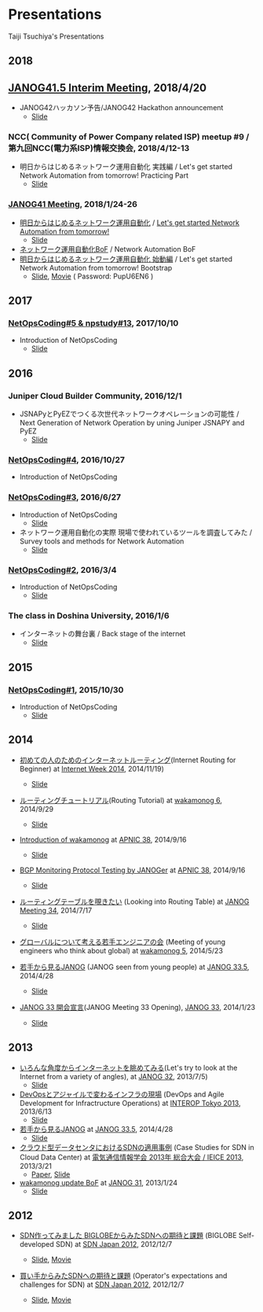 # Presentations
Taiji Tsuchiya's Presentations

## 2018

## [JANOG41.5 Interim Meeting](https://janog.connpass.com/event/82865/), 2018/4/20
- JANOG42ハッカソン予告/JANOG42 Hackathon announcement
  - [Slide](https://speakerdeck.com/taijijiji/janog42-hatukason-yu-gao)

### NCC( Community of Power Company related ISP) meetup #9 / 第九回NCC(電力系ISP)情報交換会, 2018/4/12-13
- 明日からはじめるネットワーク運用自動化 実践編 / Let's get started Network Automation from tomorrow! Practicing Part
  - [Slide](https://speakerdeck.com/taijijiji/ming-ri-karahazimerunetutowakuyun-yong-zi-dong-hua-shi-jian-bian)

### [JANOG41 Meeting](https://www.janog.gr.jp/meeting/janog41/), 2018/1/24-26
- [明日からはじめるネットワーク運用自動化](https://www.janog.gr.jp/meeting/janog41/program/auto) / [Let's get started Network Automation from tomorrow!](https://www.janog.gr.jp/meeting/janog41/en/program/auto)
  - [Slide](https://speakerdeck.com/taijijiji/lets-get-started-network-automation-from-tomorrow)
- [ネットワーク運用自動化BoF](https://www.janog.gr.jp/meeting/janog41/bof/netopscoding) / Network Automation BoF
- [明日からはじめるネットワーク運用自動化 始動編](https://www.janog.gr.jp/meeting/janog41/program/autoprep) / Let's get started Network Automation from tomorrow! Bootstrap
  - [Slide](https://www.janog.gr.jp/meeting/janog41/application/files/1715/1572/1618/janog41-autoprep-taiji-03.pdf), [Movie](https://cisco.webex.com/ciscosales-jp/lsr.php?RCID=98385bb3c72e44b1b5226aee6155e676) ( Password: PupU6EN6 )

## 2017
### [NetOpsCoding#5 & npstudy#13](https://network-programmability.connpass.com/event/67156/), 2017/10/10
- Introduction of NetOpsCoding
  - [Slide](https://www.slideshare.net/taijitsuchiya5/netopscoding5-introduction?ref=https://network-programmability.connpass.com/event/67156/presentation/)

## 2016
### Juniper Cloud Builder Community, 2016/12/1
- JSNAPyとPyEZでつくる次世代ネットワークオペレーションの可能性 / Next Generation of Network Operation by uning Juniper JSNAPY and PyEZ
  - [Slide](http://www.slideshare.net/taijitsuchiya5/jsnapypyez)
### [NetOpsCoding#4](https://atnd.org/events/82204), 2016/10/27
- Introduction of NetOpsCoding

### [NetOpsCoding#3](https://atnd.org/events/78025), 2016/6/27
- Introduction of NetOpsCoding
  - [Slide](https://www.slideshare.net/taijitsuchiya5/introduction-to-netopscoding3)
- ネットワーク運用自動化の実際 現場で使われているツールを調査してみた / Survey tools and methods for Network Automation
  - [Slide](https://www.slideshare.net/taijitsuchiya5/ss-63478739)

### [NetOpsCoding#2](https://atnd.org/events/74772), 2016/3/4
- Introduction of NetOpsCoding
  - [Slide](https://www.slideshare.net/taijitsuchiya5/introduction-to-netopscoding2)

### The class in Doshina University, 2016/1/6
- インターネットの舞台裏 / Back stage of the internet
  - [Slide](https://www.slideshare.net/taijitsuchiya5/ss-56728468)

## 2015
### [NetOpsCoding#1](https://atnd.org/events/74772), 2015/10/30
- Introduction of NetOpsCoding
  - [Slide](https://www.slideshare.net/taijitsuchiya5/introduction-to-netopscoding)

## 2014
- [初めての人のためのインターネットルーティング](https://www.nic.ad.jp/iw2014/program/t04/)(Internet Routing for Beginner) at [Internet Week 2014](https://www.nic.ad.jp/iw2014/), 2014/11/19)
  - [Slide](https://www.nic.ad.jp/ja/materials/iw/2014/proceedings/t4/t4-tsuchiya.pdf)
- [ルーティングチュートリアル](https://atnd.org/events/55466)(Routing Tutorial) at [wakamonog 6](https://atnd.org/events/55466), 2014/9/29
  - [Slide](https://www.slideshare.net/taijitsuchiya5/wakamonog6-tsuchiya-public)
- [Introduction of wakamonog](https://conference.apnic.net/38/program#youthprogrambof) at [APNIC 38](https://conference.apnic.net/38/38/home.html), 2014/9/16
  - [Slide](https://conference.apnic.net/data/38/wakamonog_apnic38.pdf)
- [BGP Monitoring Protocol Testing by JANOGer](https://conference.apnic.net/38/38/program.html#apops2) at [APNIC 38](https://conference.apnic.net/38/38/home.html), 2014/9/16
  - [Slide](https://www.slideshare.net/apnic/bmpbgp-monitoring-protocol-testing-by-janogers-2-1410809850?ref=https://conference.apnic.net/38/38/program.html)

- [ルーティングテーブルを覗きたい](https://www.janog.gr.jp/meeting/janog34/program/rtabl.html) (Looking into Routing Table) at [JANOG Meeting 34](https://www.janog.gr.jp/meeting/janog34/index.html), 2014/7/17
  - [Slide](https://www.janog.gr.jp/meeting/janog34/doc/janog34-rtabl-taiji-1.pdf)
- [グローバルについて考える若手エンジニアの会](https://atnd.org/events/50358) (Meeting of young engineers who think about global) at [wakamonog 5](https://atnd.org/events/50358), 2014/5/23
- [若手から見るJANOG](https://www.janog.gr.jp/meeting/janog33.5/program/wakamono.html) (JANOG seen from young people) at [JANOG 33.5](https://www.janog.gr.jp/meeting/janog33.5/index.html), 2014/4/28
  - [Slide](https://www.janog.gr.jp/meeting/janog33.5/doc/janog33.5_wakamono.pdf)
- [JANOG 33 開会宣言](https://www.janog.gr.jp/meeting/janog33/program/opening1.html)(JANOG Meeting 33 Opening), [JANOG 33](https://www.janog.gr.jp/meeting/janog33/), 2014/1/23
  - [Slide](https://www.janog.gr.jp/meeting/janog33/doc/janog33-opening-tsuchiya-1.pdf)

## 2013
- [いろんな角度からインターネットを眺めてみる](https://www.janog.gr.jp/meeting/janog32/program/internet.html)(Let's try to look at the Internet from a variety of angles), at [JANOG 32](https://www.janog.gr.jp/meeting/janog32/index.html), 2013/7/5)
  - [Slide](https://www.janog.gr.jp/meeting/janog32/doc/janog32-internet-tsuchiya-01.pdf)
- [DevOpsとアジャイルで変わるインフラの現場](https://reg.f2ff.jp/public/session/view/2051) (DevOps and Agile Development for Infractructure Operations) at [INTEROP Tokyo 2013](https://www.interop.jp/2013/), 2013/6/13
  - [Slide](https://www.slideshare.net/taijitsuchiya5/changing-infrastructure-operation-by-devops-and-agile-development)
- [若手から見るJANOG](https://www.janog.gr.jp/meeting/janog33.5/program/wakamono.html) at [JANOG 33.5](https://www.janog.gr.jp/meeting/janog33.5/index.html), 2014/4/28
  - [Slide](https://www.janog.gr.jp/meeting/janog33.5/doc/janog33.5_wakamono.pdf)
- [クラウド型データセンタにおけるSDNの適用事例](http://www.gakkai-web.net/gakkai/ieice/2013gpro/Settings/ab/bt_04_001.html) (Case Studies for SDN in Cloud Data Center) at [電気通信情報学会 2013年 総合大会 / IEICE 2013](http://www.ieice.org/jpn/event/program/2013G/index.html), 2013/3/21
  - [Paper](http://www.slideshare.net/taijitsuchiya5/sdncase-studies-of-sdn-in-cloud-datacenter), [Slide](http://www.slideshare.net/taijitsuchiya5/sdn-63679771)
- [wakamonog update BoF](https://www.janog.gr.jp/meeting/janog31/program/wakamonog.html) at [JANOG 31](https://www.janog.gr.jp/meeting/janog31/index.html), 2013/1/24
  - [Slide](https://www.janog.gr.jp/meeting/janog31/program/wakamonog.html)

## 2012
- [SDN作ってみました BIGLOBEからみたSDNへの期待と課題](http://www.sdnjapan.org/archive/2012/1206.html) (BIGLOBE Self-developed SDN) at [SDN Japan 2012](http://www.sdnjapan.org/archive/2012/index.html), 2012/12/7
  - [Slide](http://www.sdnjapan.org/archive/2012/material-SDN_Japan_2012/6th-panel2/tsuchiya2.pdf ), [Movie](https://www.youtube.com/watch?v=oAmUakVfmr4)

- [買い手からみたSDNへの期待と課題](http://www.sdnjapan.org/archive/2012/1206.html) (Operator's expectations and challenges for SDN)
at [SDN Japan 2012](http://www.sdnjapan.org/archive/2012/index.html), 2012/12/7
  - [Slide](http://www.sdnjapan.org/archive/2012/material-SDN_Japan_2012/6th-panel2/tsuchiya1.pdf), [Movie](https://www.youtube.com/watch?v=oAmUakVfmr4)

